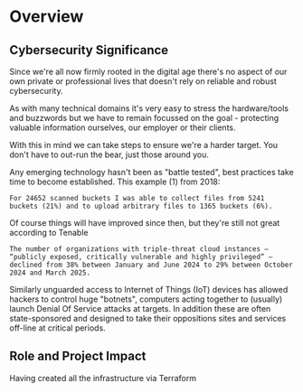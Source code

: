 # Overview <!-- 500 words -->

## Cybersecurity Significance

Since we're all now firmly rooted in the digital age there's no aspect of our own private or professional lives that doesn't rely on reliable and robust cybersecurity.

As with many technical domains it's very easy to stress the hardware/tools and buzzwords but we have to remain focussed on the goal - protecting valuable information ourselves, our employer or their clients. 

With this in mind we can take steps to ensure we're a harder target. You don't have to out-run the bear, just those around you.

Any emerging technology hasn't been as "battle tested", best practices take time to become established. This example (1) from 2018: 

```text
For 24652 scanned buckets I was able to collect files from 5241 buckets (21%) and to upload arbitrary files to 1365 buckets (6%). 
```

Of course things will  have improved since then, but they're still not great according to Tenable

```text
The number of organizations with triple-threat cloud instances — “publicly exposed, critically vulnerable and highly privileged” — declined from 38% between January and June 2024 to 29% between October 2024 and March 2025.
```

Similarly unguarded access to Internet of Things (IoT) devices has allowed hackers to control huge "botnets", computers acting together to (usually) launch Denial Of Service attacks at targets. In addition these are often state-sponsored and designed to take their oppositions sites and services off-line at critical periods. 



<!--
Emphasize the strategic importance of cybersecurity in addressing the business implications of emerging technologies like cloud computing, IoT and AI. 

Highlight how these technologies, while enhancing capabilities, also introduce new vulnerabilities
-->

## Role and Project Impact

Having created all the infrastructure via Terraform 

<!--
Outline your responsibilities in managing network security and describe this project's alignment with your professional growth. 

Stress the importance of enhancing security to prevent cyber threats and maintain organizational integrity.
-->

